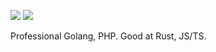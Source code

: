 ![](https://github-readme-stats.vercel.app/api?username=xerenahmed&show_icons=true&count_private=true)
![](https://github-readme-stats.vercel.app/api/top-langs/?username=xerenahmed&langs_count=4&layout=compact)

Professional Golang, PHP. Good at Rust, JS/TS.
